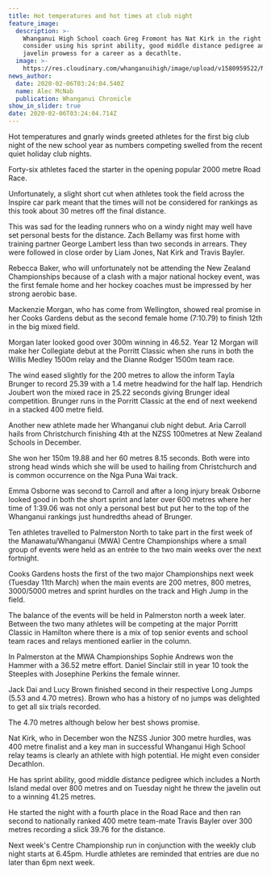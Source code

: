 ```yaml
---
title: Hot temperatures and hot times at club night
feature_image:
  description: >-
    Whanganui High School coach Greg Fromont has Nat Kirk in the right form to
    consider using his sprint ability, good middle distance pedigree and now
    javelin prowess for a career as a decathlte.
  image: >-
    https://res.cloudinary.com/whanganuihigh/image/upload/v1580959522/News/greg_fromont_nat_kirk_cron_6.2.20.jpg
news_author:
  date: 2020-02-06T03:24:04.540Z
  name: Alec McNab
  publication: Whanganui Chronicle
show_in_slider: true
date: 2020-02-06T03:24:04.714Z
---
```

Hot temperatures and gnarly winds greeted athletes for the first big club night of the new school year as numbers competing swelled from the recent quiet holiday club nights.

Forty-six athletes faced the starter in the opening popular 2000 metre Road Race.

Unfortunately, a slight short cut when athletes took the field across the Inspire car park meant that the times will not be considered for rankings as this took about 30 metres off the final distance.

This was sad for the leading runners who on a windy night may well have set personal bests for the distance. Zach Bellamy was first home with training partner George Lambert less than two seconds in arrears. They were followed in close order by Liam Jones, Nat Kirk and Travis Bayler.

Rebecca Baker, who will unfortunately not be attending the New Zealand Championships because of a clash with a major national hockey event, was the first female home and her hockey coaches must be impressed by her strong aerobic base.

Mackenzie Morgan, who has come from Wellington, showed real promise in her Cooks Gardens debut as the second female home (7:10.79) to finish 12th in the big mixed field.

Morgan later looked good over 300m winning in 46.52. Year 12 Morgan will make her Collegiate debut at the Porritt Classic when she runs in both the Willis Medley 1500m relay and the Dianne Rodger 1500m team race.

The wind eased slightly for the 200 metres to allow the inform Tayla Brunger to record 25.39 with a 1.4 metre headwind for the half lap. Hendrich Joubert won the mixed race in 25.22 seconds giving Brunger ideal competition. Brunger runs in the Porritt Classic at the end of next weekend in a stacked 400 metre field.

Another new athlete made her Whanganui club night debut. Aria Carroll hails from Christchurch finishing 4th at the NZSS 100metres at New Zealand Schools in December.

She won her 150m 19.88 and her 60 metres 8.15 seconds. Both were into strong head winds which she will be used to hailing from Christchurch and is common occurrence on the Nga Puna Wai track.

Emma Osborne was second to Carroll and after a long injury break Osborne looked good in both the short sprint and later over 600 metres where her time of 1:39.06 was not only a personal best but put her to the top of the Whanganui rankings just hundredths ahead of Brunger.

Ten athletes travelled to Palmerston North to take part in the first week of the Manawatu/Whanganui (MWA) Centre Championships where a small group of events were held as an entrée to the two main weeks over the next fortnight.

Cooks Gardens hosts the first of the two major Championships next week (Tuesday 11th March) when the main events are 200 metres, 800 metres, 3000/5000 metres and sprint hurdles on the track and High Jump in the field.

The balance of the events will be held in Palmerston north a week later. Between the two many athletes will be competing at the major Porritt Classic in Hamilton where there is a mix of top senior events and school team races and relays mentioned earlier in the column.

In Palmerston at the MWA Championships Sophie Andrews won the Hammer with a 36.52 metre effort. Daniel Sinclair still in year 10 took the Steeples with Josephine Perkins the female winner.

Jack Dai and Lucy Brown finished second in their respective Long Jumps (5.53 and 4.70 metres). Brown who has a history of no jumps was delighted to get all six trials recorded.

The 4.70 metres although below her best shows promise.

Nat Kirk, who in December won the NZSS Junior 300 metre hurdles, was 400 metre finalist and a key man in successful Whanganui High School relay teams is clearly an athlete with high potential. He might even consider Decathlon.

He has sprint ability, good middle distance pedigree which includes a North Island medal over 800 metres and on Tuesday night he threw the javelin out to a winning 41.25 metres.

He started the night with a fourth place in the Road Race and then ran second to nationally ranked 400 metre team-mate Travis Bayler over 300 metres recording a slick 39.76 for the distance.

Next week's Centre Championship run in conjunction with the weekly club night starts at 6.45pm. Hurdle athletes are reminded that entries are due no later than 6pm next week.
